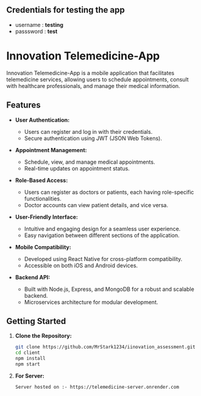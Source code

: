 ## Credentials for testing the app

- username : **testing**
- passsword : **test**

# Innovation Telemedicine-App

Innovation Telemedicine-App is a mobile application that facilitates telemedicine services, allowing users to schedule appointments, consult with healthcare professionals, and manage their medical information.

## Features

- **User Authentication:**

  - Users can register and log in with their credentials.
  - Secure authentication using JWT (JSON Web Tokens).

- **Appointment Management:**

  - Schedule, view, and manage medical appointments.
  - Real-time updates on appointment status.

- **Role-Based Access:**

  - Users can register as doctors or patients, each having role-specific functionalities.
  - Doctor accounts can view patient details, and vice versa.

- **User-Friendly Interface:**

  - Intuitive and engaging design for a seamless user experience.
  - Easy navigation between different sections of the application.

- **Mobile Compatibility:**

  - Developed using React Native for cross-platform compatibility.
  - Accessible on both iOS and Android devices.

- **Backend API:**
  - Built with Node.js, Express, and MongoDB for a robust and scalable backend.
  - Microservices architecture for modular development.

## Getting Started

1. **Clone the Repository:**

   ```bash
   git clone https://github.com/MrStark1234/iinovation_assessment.git
   cd client
   npm install
   npm start

   ```

2. **For Server:**
   ```bash
   Server hosted on :- https://telemedicine-server.onrender.com
   ```

